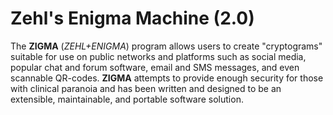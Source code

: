 # Zehl's Enigma Machine (2.0)
The **ZIGMA** (*ZEHL+ENIGMA*) program allows users to create "cryptograms" suitable for use on public 
networks and platforms such as social media, popular chat and forum software, email and SMS messages, 
and even scannable QR-codes. **ZIGMA** attempts to provide enough security for those with clinical
paranoia and has been written and designed to be an extensible, maintainable, and portable software
solution. 